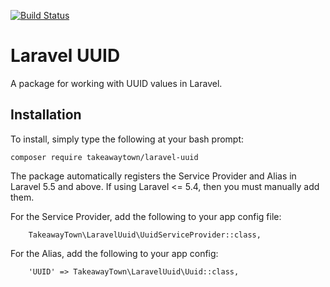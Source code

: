 [![Build Status](https://travis-ci.org/takeawaytown/laravel-uuid.svg?branch=master)](https://travis-ci.org/takeawaytown/laravel-uuid)

# Laravel UUID
A package for working with UUID values in Laravel.

## Installation
To install, simply type the following at your bash prompt:
```
composer require takeawaytown/laravel-uuid
```

The package automatically registers the Service Provider and Alias in Laravel 5.5 and above. If using Laravel <= 5.4, then you must manually add them.

For the Service Provider, add the following to your app config file:
```
    TakeawayTown\LaravelUuid\UuidServiceProvider::class,
```

For the Alias, add the following to your app config:
```
    'UUID' => TakeawayTown\LaravelUuid\Uuid::class,
```
